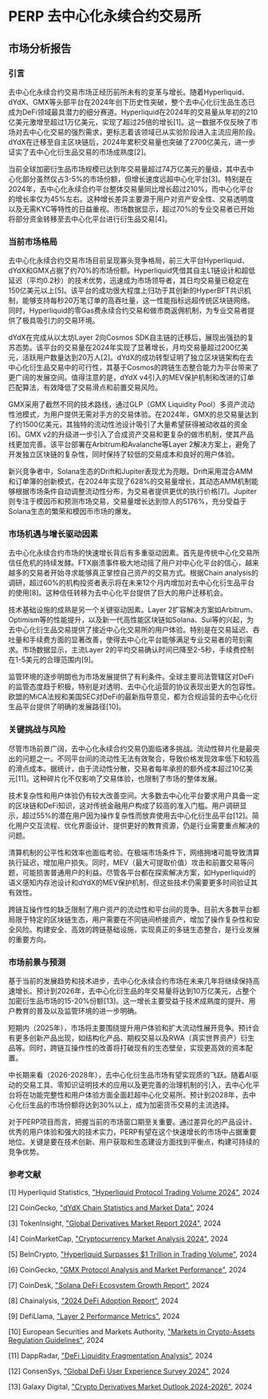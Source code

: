 # PERP 去中心化永续合约交易所
## 市场分析报告

### 引言

去中心化永续合约交易市场正经历前所未有的变革与增长。随着Hyperliquid、dYdX、GMX等头部平台在2024年创下历史性突破，整个去中心化衍生品生态已成为DeFi领域最具潜力的细分赛道。Hyperliquid在2024年的交易量从年初的210亿美元激增至超过1万亿美元，实现了超过25倍的增长[1]。这一数据不仅反映了市场对去中心化交易的强烈需求，更标志着该领域已从实验阶段进入主流应用阶段。dYdX在迁移至自主区块链后，2024年累积交易量也突破了2700亿美元，进一步证实了去中心化衍生品交易的市场成熟度[2]。

当前全球加密衍生品市场规模已达到年交易量超过74万亿美元的量级，其中去中心化部分虽然仅占3-5%的市场份额，但增长速度远超中心化平台[3]。特别是在2024年，去中心化永续合约平台整体交易量同比增长超过210%，而中心化平台的增长率仅为45%左右。这种增长差异主要源于用户对资产安全性、交易透明度以及无需KYC等特性的日益重视。市场数据显示，超过70%的专业交易者已开始将部分资金转移至去中心化平台进行衍生品交易[4]。

### 当前市场格局

去中心化永续合约交易市场目前呈现寡头竞争格局，前三大平台Hyperliquid、dYdX和GMX占据了约70%的市场份额。Hyperliquid凭借其自主L1链设计和超低延迟（平均0.2秒）的技术优势，迅速成为市场领导者，其日均交易量已稳定在150亿美元以上[5]。该平台的成功很大程度上归功于其创新的HyperBFT共识机制，能够支持每秒20万笔订单的高吞吐量，这一性能指标远超传统区块链网络。同时，Hyperliquid的零Gas费永续合约交易和做市商返佣机制，为专业交易者提供了极具吸引力的交易环境。

dYdX在完成从以太坊Layer 2向Cosmos SDK自主链的迁移后，展现出强劲的复苏态势。该平台的交易量在2024年实现了显著增长，月均交易量超过200亿美元，活跃用户数量达到20万人[2]。dYdX的成功转型证明了独立区块链架构在去中心化衍生品交易中的可行性，其基于Cosmos的跨链生态整合能力为平台带来了更广阔的发展空间。值得注意的是，dYdX v4引入的MEV保护机制和改进的订单匹配算法，有效降低了交易滑点和前置交易风险。

GMX采用了截然不同的技术路线，通过GLP（GMX Liquidity Pool）多资产流动性池模式，为用户提供无需对手方的交易体验。在2024年，GMX的总交易量达到了约1500亿美元，其独特的流动性池设计吸引了大量希望获得被动收益的资金[6]。GMX v2的升级进一步引入了合成资产交易和更复杂的做市机制，使其产品线更加完善。该平台部署在Arbitrum和Avalanche等Layer 2解决方案上，避免了开发独立区块链的复杂性，同时保持了较低的交易成本和良好的用户体验。

新兴竞争者中，Solana生态的Drift和Jupiter表现尤为亮眼。Drift采用混合AMM和订单簿的创新模式，在2024年实现了628%的交易量增长，其动态AMM机制能够根据市场条件自动调整流动性分布，为交易者提供更优的执行价格[7]。Jupiter则专注于模因币和预测市场交易，交易量增长达到惊人的5176%，充分受益于Solana生态的繁荣和模因币市场的爆发。

### 市场机遇与增长驱动因素

去中心化永续合约市场的快速增长背后有多重驱动因素。首先是传统中心化交易所信任危机的持续发酵。FTX崩溃事件极大地动摇了用户对中心化平台的信心，越来越多的交易者开始寻求能够真正掌控自己资产的交易方式。根据Chain analysis的调研，超过60%的机构投资者表示将在未来12个月内增加对去中心化衍生品平台的使用[8]。这种信任转移为去中心化平台提供了巨大的用户迁移机会。

技术基础设施的成熟是另一个关键驱动因素。Layer 2扩容解决方案如Arbitrum、Optimism等的性能提升，以及新一代高性能区块链如Solana、Sui等的兴起，为去中心化衍生品交易提供了接近中心化交易所的用户体验。特别是在交易延迟、吞吐量和手续费方面的显著改善，使得去中心化平台能够满足专业交易者的苛刻需求。市场数据显示，主流Layer 2的平均交易确认时间已降至2-5秒，手续费控制在1-5美元的合理范围内[9]。

监管环境的逐步明朗也为市场发展提供了有利条件。全球主要司法管辖区对DeFi的监管态度趋于积极，特别是对透明、去中心化运营的协议表现出更大的包容性。欧盟的MiCA法规和美国SEC对DeFi的最新指导意见，都为合规运营的去中心化衍生品平台提供了明确的发展路径[10]。

### 关键挑战与风险

尽管市场前景广阔，去中心化永续合约交易仍面临诸多挑战。流动性碎片化是最突出的问题之一。不同平台间的流动性无法有效聚合，导致价格发现效率低下和较高的滑点成本。据统计，由于流动性分散，交易者每年承担的额外成本超过10亿美元[11]。这种碎片化不仅影响了交易体验，也限制了市场的整体发展。

技术复杂性和用户体验仍有较大改善空间。大多数去中心化平台要求用户具备一定的区块链和DeFi知识，这对传统金融用户构成了较高的准入门槛。用户调研显示，超过55%的潜在用户因为操作复杂性而放弃使用去中心化衍生品平台[12]。简化用户交互流程、优化界面设计、提供更好的教育资源，仍是行业需要重点解决的问题。

清算机制的公平性和效率也面临考验。在极端市场条件下，网络拥堵可能导致清算执行延迟，增加用户损失。同时，MEV（最大可提取价值）攻击和前置交易等问题，可能损害普通用户的利益。尽管各平台都在探索解决方案，如Hyperliquid的语义感知内存池设计和dYdX的MEV保护机制，但这些技术仍需要更多时间验证其有效性。

跨链互操作性的缺乏限制了用户资产的流动性和平台间的竞争。目前大多数平台都局限于特定的区块链生态，用户需要在不同链间桥接资产，增加了操作复杂性和安全风险。构建安全、高效的跨链基础设施，实现真正的多链生态整合，是行业发展的重要方向。

### 市场前景与预测

基于当前的发展趋势和技术进步，去中心化永续合约市场在未来几年将继续保持高速增长。预计到2026年，去中心化衍生品的年交易量将达到10万亿美元，占整个加密衍生品市场的15-20%份额[13]。这一增长主要受益于技术成熟度的提升、用户教育的普及以及监管环境的进一步明确。

短期内（2025年），市场将主要围绕提升用户体验和扩大流动性展开竞争。预计会有更多创新产品出现，如结构化产品、期权交易以及RWA（真实世界资产）衍生品等。同时，跨链互操作性的改善将打破现有的生态壁垒，实现更高效的资本配置。

中长期来看（2026-2028年），去中心化衍生品市场有望实现质的飞跃。随着AI驱动的交易工具、零知识证明技术的应用以及更完善的治理机制的引入，去中心化平台将在功能完整性和用户体验方面全面赶超中心化交易所。预计到2028年，去中心化衍生品的市场份额将达到30%以上，成为加密货币交易的主流选择。

对于PERP项目而言，把握当前的市场窗口期至关重要。通过差异化的产品设计、优秀的用户体验和强大的技术实力，PERP有望在这个快速增长的市场中占据重要地位。关键是要在技术创新、用户获取和生态建设方面找到平衡点，构建可持续的竞争优势。

### 参考文献

[1] Hyperliquid Statistics, ["Hyperliquid Protocol Trading Volume 2024"](https://stats.hyperliquid.xyz/), 2024

[2] CoinGecko, ["dYdX Chain Statistics and Market Data"](https://www.coingecko.com/en/exchanges/dydx-chain), 2024

[3] TokenInsight, ["Global Derivatives Market Report 2024"](https://tokeninsight.com/en/exchanges/dydx), 2024

[4] CoinMarketCap, ["Cryptocurrency Market Analysis 2024"](https://coinmarketcap.com/), 2024

[5] BeInCrypto, ["Hyperliquid Surpasses $1 Trillion in Trading Volume"](https://beincrypto.com/hyperliquid-trillion-dollar-milestone-trading-volume/), 2024

[6] CoinGecko, ["GMX Protocol Analysis and Market Performance"](https://www.coingecko.com/en/coins/gmx), 2024

[7] CoinDesk, ["Solana DeFi Ecosystem Growth Report"](https://www.coindesk.com/markets/), 2024

[8] Chainalysis, ["2024 DeFi Adoption Report"](https://www.chainalysis.com/), 2024

[9] DefiLlama, ["Layer 2 Performance Metrics"](https://defillama.com/), 2024

[10] European Securities and Markets Authority, ["Markets in Crypto-Assets Regulation Guidelines"](https://www.esma.europa.eu/), 2024

[11] DappRadar, ["DeFi Liquidity Fragmentation Analysis"](https://dappradar.com/), 2024

[12] ConsenSys, ["Global DeFi User Experience Survey 2024"](https://consensys.net/), 2024

[13] Galaxy Digital, ["Crypto Derivatives Market Outlook 2024-2026"](https://www.galaxy.com/), 2024
